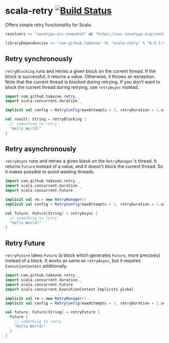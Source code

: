 # scala-retry [![Build Status](https://travis-ci.org/takezoe/scala-retry.svg?branch=master)](https://travis-ci.org/takezoe/scala-retry)

Offers simple retry functionality for Scala.

```scala
resolvers += "sonatype-oss-snapshot" at "https://oss.sonatype.org/content/repositories/snapshots"

libraryDependencies += "com.github.takezoe" %% "scala-retry" % "0.0.1-SNAPSHOT"
```

## Retry synchronously

`retryBlocking` runs and retries a given block on the current thread. If the block is successful, it returns a value. Otherwise, it throws an exception. Note that the current thread is blocked during retrying. If you don't want to block the current thread during retrying, use `retryAsync` instead.

```scala
import com.github.takezoe.retry._
import scala.concurrent.duration._

implicit val config = RetryConfig(maxAttempts = 3, retryDuration = 1.seconds, backOff = LinerBackOff)

val result: String = retryBlocking {
  // something to retry
  "Hello World!"
}
```

## Retry asynchronously

`retryAsync` runs and retries a given block on the `RetryManager`'s thread. It returns `Future` instead of a value, and it doesn't block the current thread. So it makes possible to avoid wasting threads.

```scala
import com.github.takezoe.retry._
import scala.concurrent.duration._
import scala.concurrent.Future

implicit val rm = new RetryManager()
implicit val config = RetryConfig(maxAttempts = 3, retryDuration = 1.seconds, backOff = LinerBackOff)

val future: Future[String] = retryAsync {
  // something to retry
  "Hello World!"
}
```

## Retry Future

`retryFuture` takes `Future` (a block which generates `Future`, more precisely) instead of a block. It works as same as `retryAsync`, but it requires `ExecutionContext` additionally.

```scala
import com.github.takezoe.retry._
import scala.concurrent.duration._
import scala.concurrent.Future
import scala.concurrent.ExecutionContext.Implicits.global

implicit val rm = new RetryManager()
implicit val config = RetryConfig(maxAttempts = 3, retryDuration = 1.seconds, backOff = LinerBackOff)

val future: Future[String] = retryFuture {
  Future {
    // something to retry
    "Hello World!"
  }
}

